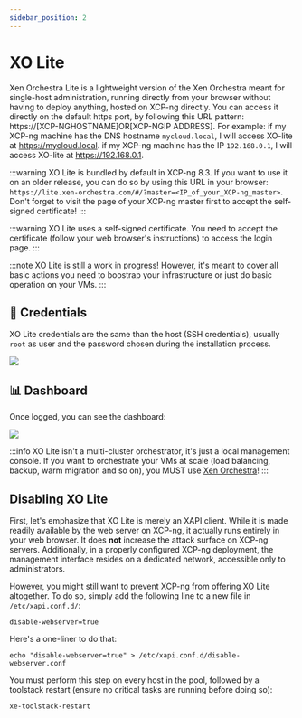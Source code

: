 ```yaml
---
sidebar_position: 2
---
```


# XO Lite

Xen Orchestra Lite is a lightweight version of the Xen Orchestra meant for single-host administration, running directly from your browser without having to deploy anything, hosted on XCP-ng directly.
You can access it directly on the default https port, by following this URL pattern: https://[XCP-NGHOSTNAME]OR[XCP-NGIP ADDRESS].
For example:
if my XCP-ng machine has the DNS hostname `mycloud.local`, I will access XO-lite at https://mycloud.local.
if my XCP-ng machine has the IP `192.168.0.1`, I will access XO-lite at https://192.168.0.1.

:::warning
XO Lite is bundled by default in XCP-ng 8.3. If you want to use it on an older release, you can do so by using this URL in your browser: `https://lite.xen-orchestra.com/#/?master=<IP_of_your_XCP-ng_master>`. Don't forget to visit the page of your XCP-ng master first to accept the self-signed certificate!
:::

:::warning
XO Lite uses a self-signed certificate. You need to accept the certificate (follow your web browser's instructions) to access the login page.
:::

:::note
XO Lite is still a work in progress! However, it's meant to cover all basic actions you need to boostrap your infrastructure or just do basic operation on your VMs.
:::

## 🔐 Credentials

XO Lite credentials are the same than the host (SSH credentials), usually `root` as user and the password chosen during the installation process.

![](../../../static/img/xolitelogin.png)

## 📊 Dashboard

Once logged, you can see the dashboard:

![](../../../assets/img/xolite.jpg)

:::info
XO Lite isn't a multi-cluster orchestrator, it's just a local management console. If you want to orchestrate your VMs at scale (load balancing, backup, warm migration and so on), you MUST use [Xen Orchestra](../manage-at-scale/xo-web-ui.md)!
:::

## Disabling XO Lite

First, let's emphasize that XO Lite is merely an XAPI client. While it is made readily available by the web server on XCP-ng, it actually runs entirely in your web browser. It does **not** increase the attack surface on XCP-ng servers. Additionally, in a properly configured XCP-ng deployment, the management interface resides on a dedicated network, accessible only to administrators.

However, you might still want to prevent XCP-ng from offering XO Lite altogether. To do so, simply add the following line to a new file in `/etc/xapi.conf.d/`:

```
disable-webserver=true
```

Here's a one-liner to do that:

```
echo "disable-webserver=true" > /etc/xapi.conf.d/disable-webserver.conf
```

You must perform this step on every host in the pool, followed by a toolstack restart (ensure no critical tasks are running before doing so):

```
xe-toolstack-restart
```
